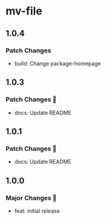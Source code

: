 # mv-file

## 1.0.4

### Patch Changes

- build: Change package-homepage

## 1.0.3

### Patch Changes 🌟

- docs: Update README

## 1.0.1

### Patch Changes 🌟

- docs: Update README

## 1.0.0

### Major Changes 🎉

- feat: initial release
